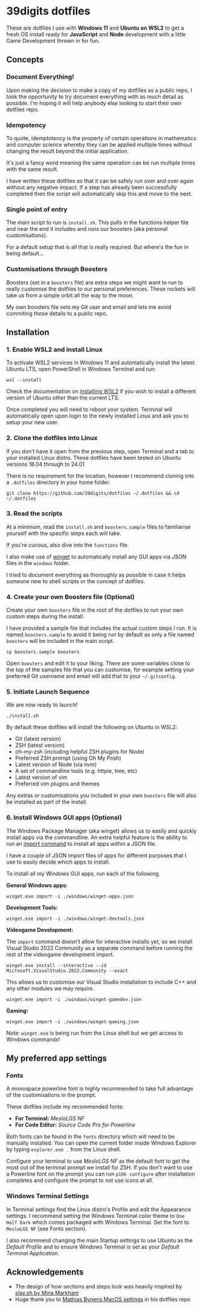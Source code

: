 # 39digits dotfiles

These are dotfiles I use with **Windows 11** and **Ubuntu on WSL2** to get a fresh OS install ready for **JavaScript** and **Node** development with a little Game Development thrown in for fun.

## Concepts

### Document Everything!

Upon making the decision to make a copy of my dotfiles as a public repo, I took the opportunity to try document everything with as much detail as possible. I'm hoping it will help anybody else looking to start their own dotfiles repo.

### Idempotency

To quote, idemptotency is the property of certain operations in mathematics and computer science whereby they can be applied multiple times without changing the result beyond the initial application.

It's just a fancy word meaning the same operation can be run multiple times with the same result.

I have written these dotfiles so that it can be safely run over and over again without any negative impact. If a step has already been successfully completed then the script will automatically skip this and move to the next.

### Single point of entry

The main script to run is `install.sh`. This pulls in the functions helper file and near the end it includes and runs our boosters (aka personal customisations).

For a default setup that is all that is really required. But where's the fun in being default...

### Customisations through Boosters

Boosters (set in a `boosters` file) are extra steps we might want to run to really customise the dotfiles to our personal preferences. These rockets will take us from a simple orbit all the way to the moon.

My own boosters file sets my Git user and email and lets me avoid commiting those details to a public repo.

## Installation

### 1. Enable WSL2 and install Linux

To activate WSL2 services in Windows 11 and automatically install the latest Ubuntu LTS, open PowerShell in Windows Terminal and run:

```
wsl --install
```

Check the documentation on [installing WSL2](https://learn.microsoft.com/en-us/windows/wsl/install) if you wish to install a different version of Ubuntu other than the current LTS.

Once completed you will need to reboot your system. Terminal will automatically open upon login to the newly installed Linux and ask you to setup your new user.

### 2. Clone the dotfiles into Linux

If you don't have it open from the previous step, open Terminal and a tab to your installed Linux distro. These dotfiles have been tested on Ubuntu versions 18.04 through to 24.01

There is no requirement for the location, however I recommend cloning into a `.dotfiles` directory in your home folder.

```
git clone https://github.com/39digits/dotfiles ~/.dotfiles && cd ~/.dotfiles
```

### 3. Read the scripts

At a minimum, read the `install.sh` and `boosters.sample` files to familiarise yourself with the specific steps each will take.

If you're curious, also dive into the `functions` file.

I also make use of [winget](https://github.com/microsoft/winget-cli) to automatically install any GUI apps via JSON files in the `windows` folder.

I tried to document everything as thoroughly as possible in case it helps someone new to shell scripts or the concept of dotfiles.

### 4. Create your own Boosters file (Optional)

Create your own `boosters` file in the root of the dotfiles to run your own custom steps during the install.

I have provided a sample file that includes the actual custom steps I run. It is named `boosters.sample` to avoid it being run by default as only a file named `boosters` will be included in the main script.

```
cp boosters.sample boosters
```

Open `boosters` and edit it to your liking. There are some variables close to the top of the samples file that you can customise, for example setting your preferred Git username and email will add that to your `~/.gitconfig`.

### 5. Initiate Launch Sequence

We are now ready to launch!

```
./install.sh
```

By default these dotfiles will install the following on Ubuntu in WSL2:

- Git (latest version)
- ZSH (latest version)
- oh-my-zsh (including helpful ZSH plugins for Node)
- Preferred ZSH prompt (using Oh My Posh)
- Latest version of Node (via nvm)
- A set of commandline tools (e.g. httpie, tree, etc)
- Latest version of vim
- Preferred vim plugins and themes

Any extras or customisations you included in your own `boosters` file will also be installed as part of the install.

### 6. Install Windows GUI apps (Optional)

The Windows Package Manager (aka winget) allows us to easily and quickly install apps via the commandline. An extra helpful feature is the ability to run an [import command](https://learn.microsoft.com/en-us/windows/package-manager/winget/import) to install all apps within a JSON file.

I have a couple of JSON import files of apps for different purposes that I use to easily decide which apps to install.

To install all my Windows GUI apps, run each of the following.

**General Windows apps:**

```
winget.exe import -i ./windows/winget-apps.json
```

**Development Tools:**

```
winget.exe import -i ./windows/winget-devtools.json
```

**Videogame Development:**

The `import` command doesn't allow for interactive installs yet, so we install Visual Studio 2022 Community as a separate command before running the rest of the videogame development import.

```
winget.exe install --interactive --id Microsoft.VisualStudio.2022.Community --exact
```

This allows us to customise our Visual Studio installation to include C++ and any other modules we may require.

```
winget.exe import -i ./windows/winget-gamedev.json
```

**Gaming:**

```
winget.exe import -i ./windows/winget-gaming.json
```

Note: `winget.exe` is being run from the Linux shell but we get access to Windows commands!

## My preferred app settings

### Fonts

A monospace powerline font is highly recommended to take full advantage of the customisations in the prompt.

These dotfiles include my recommended fonts:

- **For Terminal:** _MesloLGS NF_
- **For Code Editor:** _Source Code Pro for Powerline_

Both fonts can be found in the `fonts` directory which will need to be manually installed. You can open the current folder inside Windows Explorer by typing `explorer.exe .` from the Linux shell.

Configure your terminal to use _MesloLGS NF_ as the default font to get the most out of the terminal prompt we install for ZSH. If you don't want to use a Powerline font on the prompt you can run `p10k configure` after installation completes and configure the prompt to not use icons at all.

### Windows Terminal Settings

In Terminal settings find the Linux distro's Profile and edit the Appearance settings. I recommend setting the Windows Terminal color theme to `One Half Dark` which comes packaged with Windows Terminal. Set the font to `MesloLGS NF` (see Fonts section).

I also recommend changing the main Startup settings to use Ubuntu as the _Default Profile_ and to ensure Windows Terminal is set as your _Default Terminal Application_.

## Acknowledgements

- The design of how sections and steps look was heavily inspired by [slay.sh by Mina Markham](https://slay.sh)
- Huge thank you to [Mathias Bynens MacOS settings](https://github.com/mathiasbynens/dotfiles) in his dotfiles repo
